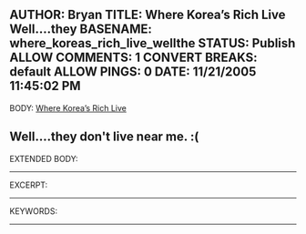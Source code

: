 AUTHOR: Bryan
TITLE: Where Korea’s Rich Live Well....they
BASENAME: where_koreas_rich_live_wellthe
STATUS: Publish
ALLOW COMMENTS: 1
CONVERT BREAKS: __default__
ALLOW PINGS: 0
DATE: 11/21/2005 11:45:02 PM
-----
BODY:
<a title="donga.com [english donga]" href="http://english.donga.com/srv/service.php3?biid=2005112194348">Where Korea’s Rich Live </a>

Well....they don't live near me. :(
-----
EXTENDED BODY:

-----
EXCERPT:

-----
KEYWORDS:

-----


